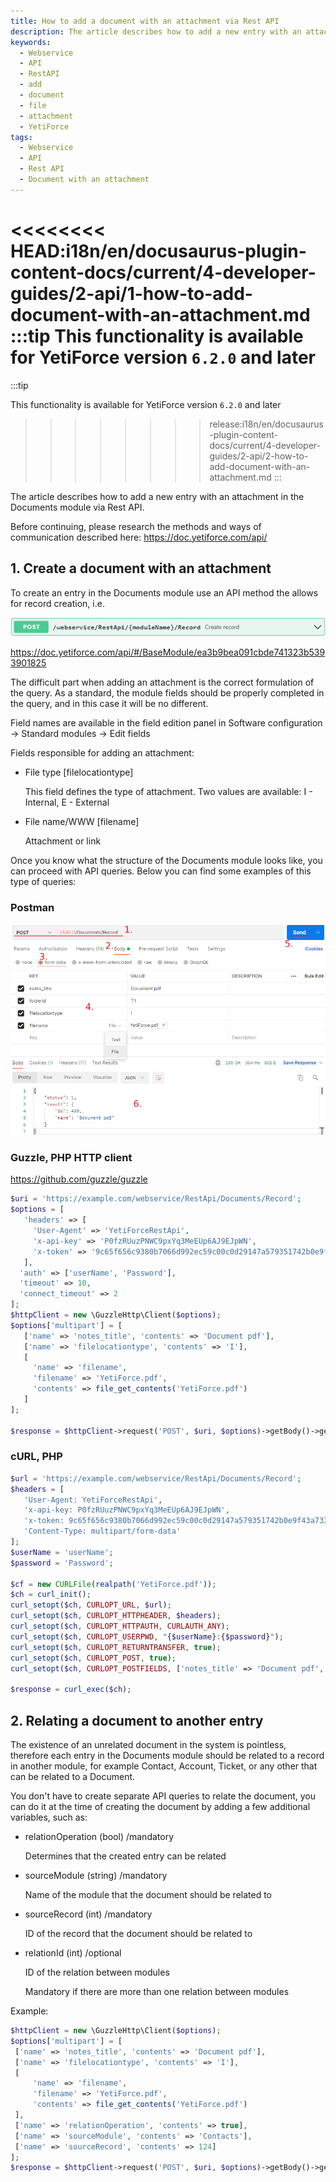 ```yaml
---
title: How to add a document with an attachment via Rest API
description: The article describes how to add a new entry with an attachment in the Documents module via Rest API.
keywords:
  - Webservice
  - API
  - RestAPI
  - add
  - document
  - file
  - attachment
  - YetiForce
tags:
  - Webservice
  - API
  - Rest API
  - Document with an attachment
---
```


<<<<<<<< HEAD:i18n/en/docusaurus-plugin-content-docs/current/4-developer-guides/2-api/1-how-to-add-document-with-an-attachment.md
:::tip This functionality is available for YetiForce version `6.2.0` and later
========
:::tip

This functionality is available for YetiForce version `6.2.0` and later

>>>>>>>> release:i18n/en/docusaurus-plugin-content-docs/current/4-developer-guides/2-api/2-how-to-add-document-with-an-attachment.md
:::

The article describes how to add a new entry with an attachment in the Documents module via Rest API.

Before continuing, please research the methods and ways of communication described here: https://doc.yetiforce.com/api/

## 1. Create a document with an attachment

To create an entry in the Documents module use an API method the allows for record creation, i.e.

![create-record](create-record.png)

https://doc.yetiforce.com/api/#/BaseModule/ea3b9bea091cbde741323b5393901825

The difficult part when adding an attachment is the correct formulation of the query. As a standard, the module fields should be properly completed in the query, and in this case it will be no different.

Field names are available in the field edition panel in Software configuration → Standard modules → Edit fields

Fields responsible for adding an attachment:

- File type [filelocationtype]

  This field defines the type of attachment. Two values are available: I - Internal, E - External

- File name/WWW [filename]

  Attachment or link

Once you know what the structure of the Documents module looks like, you can proceed with API queries. Below you can find some examples of this type of queries:

### Postman

![create record Postman](create-record-PostmanApiDoc2.png)

### Guzzle, PHP HTTP client

https://github.com/guzzle/guzzle

```php
$uri = 'https://example.com/webservice/RestApi/Documents/Record';
$options = [
   'headers' => [
     'User-Agent' => 'YetiForceRestApi',
     'x-api-key' => 'P0fzRUuzPNWC9pxYq3MeEUp6AJ9EJpWN',
     'x-token' => '9c65f656c9380b7066d992ec59c00c0d29147a579351742b0e9f43a73312f5be',
   ],
  'auth' => ['userName', 'Password'],
  'timeout' => 10,
  'connect_timeout' => 2
];
$httpClient = new \GuzzleHttp\Client($options);
$options['multipart'] = [
   ['name' => 'notes_title', 'contents' => 'Document pdf'],
   ['name' => 'filelocationtype', 'contents' => 'I'],
   [
     'name' => 'filename',
     'filename' => 'YetiForce.pdf',
     'contents' => file_get_contents('YetiForce.pdf')
   ]
];

$response = $httpClient->request('POST', $uri, $options)->getBody()->getContents();
```

### cURL, PHP

```php
$url = 'https://example.com/webservice/RestApi/Documents/Record';
$headers = [
   'User-Agent: YetiForceRestApi',
   'x-api-key: P0fzRUuzPNWC9pxYq3MeEUp6AJ9EJpWN',
   'x-token: 9c65f656c9380b7066d992ec59c00c0d29147a579351742b0e9f43a73312f5be',
   'Content-Type: multipart/form-data'
];
$userName = 'userName';
$password = 'Password';

$cf = new CURLFile(realpath('YetiForce.pdf'));
$ch = curl_init();
curl_setopt($ch, CURLOPT_URL, $url);
curl_setopt($ch, CURLOPT_HTTPHEADER, $headers);
curl_setopt($ch, CURLOPT_HTTPAUTH, CURLAUTH_ANY);
curl_setopt($ch, CURLOPT_USERPWD, "{$userName}:{$password}");
curl_setopt($ch, CURLOPT_RETURNTRANSFER, true);
curl_setopt($ch, CURLOPT_POST, true);
curl_setopt($ch, CURLOPT_POSTFIELDS, ['notes_title' => 'Document pdf', 'filelocationtype' => 'I', 'filename' => $cf]);

$response = curl_exec($ch);
```

## 2. Relating a document to another entry

The existence of an unrelated document in the system is pointless, therefore each entry in the Documents module should be related to a record in another module, for example Contact, Account, Ticket, or any other that can be related to a Document.

You don't have to create separate API queries to relate the document, you can do it at the time of creating the document by adding a few additional variables, such as:

- relationOperation (bool) /mandatory

  Determines that the created entry can be related

- sourceModule (string) /mandatory

  Name of the module that the document should be related to

- sourceRecord (int) /mandatory

  ID of the record that the document should be related to

- relationId (int) /optional

  ID of the relation between modules

  Mandatory if there are more than one relation between modules

Example:

```php
$httpClient = new \GuzzleHttp\Client($options);
$options['multipart'] = [
 ['name' => 'notes_title', 'contents' => 'Document pdf'],
 ['name' => 'filelocationtype', 'contents' => 'I'],
 [
     'name' => 'filename',
     'filename' => 'YetiForce.pdf',
     'contents' => file_get_contents('YetiForce.pdf')
 ],
 ['name' => 'relationOperation', 'contents' => true],
 ['name' => 'sourceModule', 'contents' => 'Contacts'],
 ['name' => 'sourceRecord', 'contents' => 124]
];
$response = $httpClient->request('POST', $uri, $options)->getBody()->getContents();
```
